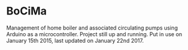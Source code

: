 # BoCiMa
Management of home boiler and associated circulating pumps using Arduino as a microcontroller.
Project still up and running.
Put in use on January 15th 2015, last updated on January 22nd 2017.
